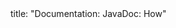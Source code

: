 <frontmatter>
title: "Documentation: JavaDoc: How"
</frontmatter>

<include src="unit-inPage-asFlat.md" boilerplate />